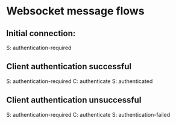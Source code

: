 # Websocket message flows

## Initial connection:

S: authentication-required

## Client authentication successful

S: authentication-required
C: authenticate
S: authenticated

## Client authentication unsuccessful

S: authentication-required
C: authenticate
S: authentication-failed
